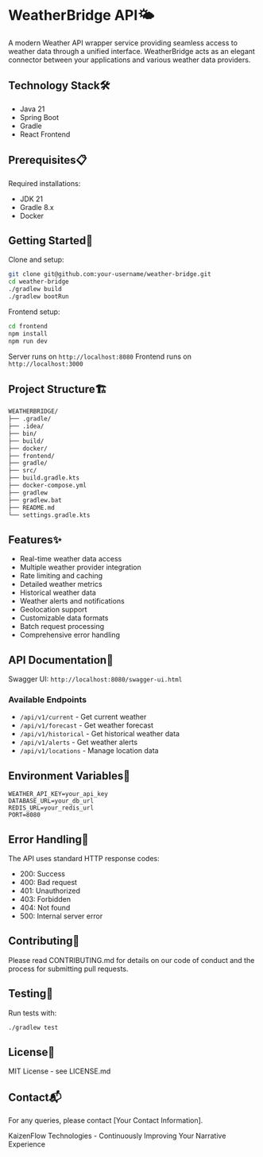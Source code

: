 # WeatherBridge API🌤️

A modern Weather API wrapper service providing seamless access to weather data through a unified interface. WeatherBridge acts as an elegant connector between your applications and various weather data providers.

## Technology Stack🛠️

- Java 21
- Spring Boot
- Gradle
- React Frontend

## Prerequisites📋

Required installations:

- JDK 21
- Gradle 8.x
- Docker

## Getting Started🚀

Clone and setup:

```bash
git clone git@github.com:your-username/weather-bridge.git
cd weather-bridge
./gradlew build
./gradlew bootRun
```

Frontend setup:

```bash
cd frontend
npm install
npm run dev
```

Server runs on `http://localhost:8080`
Frontend runs on `http://localhost:3000`

## Project Structure🏗️

```bash
WEATHERBRIDGE/
├── .gradle/
├── .idea/
├── bin/
├── build/
├── docker/
├── frontend/
├── gradle/
├── src/
├── build.gradle.kts
├── docker-compose.yml
├── gradlew
├── gradlew.bat
├── README.md
└── settings.gradle.kts
```

## Features✨

- Real-time weather data access
- Multiple weather provider integration
- Rate limiting and caching
- Detailed weather metrics
- Historical weather data
- Weather alerts and notifications
- Geolocation support
- Customizable data formats
- Batch request processing
- Comprehensive error handling

## API Documentation📖

Swagger UI: `http://localhost:8080/swagger-ui.html`

### Available Endpoints

- `/api/v1/current` - Get current weather
- `/api/v1/forecast` - Get weather forecast
- `/api/v1/historical` - Get historical weather data
- `/api/v1/alerts` - Get weather alerts
- `/api/v1/locations` - Manage location data

## Environment Variables🔑

```
WEATHER_API_KEY=your_api_key
DATABASE_URL=your_db_url
REDIS_URL=your_redis_url
PORT=8080
```

## Error Handling🚨

The API uses standard HTTP response codes:

- 200: Success
- 400: Bad request
- 401: Unauthorized
- 403: Forbidden
- 404: Not found
- 500: Internal server error

## Contributing🤝

Please read CONTRIBUTING.md for details on our code of conduct and the process for submitting pull requests.

## Testing🧪

Run tests with:

```bash
./gradlew test
```

## License📄

MIT License - see LICENSE.md

## Contact📬

For any queries, please contact [Your Contact Information].

KaizenFlow Technologies - Continuously Improving Your Narrative Experience
